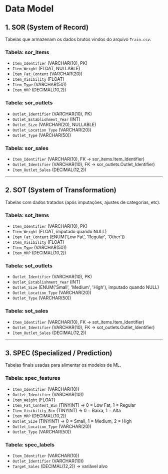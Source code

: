 # Data Model

## 1. SOR (System of Record)
Tabelas que armazenam os dados brutos vindos do arquivo `Train.csv`.

### Tabela: sor_items
- `Item_Identifier` (VARCHAR(10), PK)
- `Item_Weight` (FLOAT, NULLABLE)
- `Item_Fat_Content` (VARCHAR(20))
- `Item_Visibility` (FLOAT)
- `Item_Type` (VARCHAR(50))
- `Item_MRP` (DECIMAL(10,2))

### Tabela: sor_outlets
- `Outlet_Identifier` (VARCHAR(10), PK)
- `Outlet_Establishment_Year` (INT)
- `Outlet_Size` (VARCHAR(20), NULLABLE)
- `Outlet_Location_Type` (VARCHAR(20))
- `Outlet_Type` (VARCHAR(50))

### Tabela: sor_sales
- `Item_Identifier` (VARCHAR(10), FK → sor_items.Item_Identifier)
- `Outlet_Identifier` (VARCHAR(10), FK → sor_outlets.Outlet_Identifier)
- `Item_Outlet_Sales` (DECIMAL(12,2))

---

## 2. SOT (System of Transformation)
Tabelas com dados tratados (após imputações, ajustes de categorias, etc).

### Tabela: sot_items
- `Item_Identifier` (VARCHAR(10), PK)
- `Item_Weight` (FLOAT, imputado quando NULL)
- `Item_Fat_Content` (ENUM('Low Fat', 'Regular', 'Other'))
- `Item_Visibility` (FLOAT)
- `Item_Type` (VARCHAR(50))
- `Item_MRP` (DECIMAL(10,2))

### Tabela: sot_outlets
- `Outlet_Identifier` (VARCHAR(10), PK)
- `Outlet_Establishment_Year` (INT)
- `Outlet_Size` (ENUM('Small', 'Medium', 'High'), imputado quando NULL)
- `Outlet_Location_Type` (VARCHAR(20))
- `Outlet_Type` (VARCHAR(50))

### Tabela: sot_sales
- `Item_Identifier` (VARCHAR(10), FK → sot_items.Item_Identifier)
- `Outlet_Identifier` (VARCHAR(10), FK → sot_outlets.Outlet_Identifier)
- `Item_Outlet_Sales` (DECIMAL(12,2))

---

## 3. SPEC (Specialized / Prediction)
Tabelas finais usadas para alimentar os modelos de ML.

### Tabela: spec_features
- `Item_Identifier` (VARCHAR(10))
- `Outlet_Identifier` (VARCHAR(10))
- `Item_Weight` (FLOAT)
- `Item_Fat_Content_Bin` (TINYINT) → 0 = Low Fat, 1 = Regular
- `Item_Visibility_Bin` (TINYINT) → 0 = Baixa, 1 = Alta
- `Item_MRP` (DECIMAL(10,2))
- `Outlet_Size` (TINYINT) → 0 = Small, 1 = Medium, 2 = High
- `Outlet_Location_Type` (VARCHAR(20))
- `Outlet_Type` (VARCHAR(50))

### Tabela: spec_labels
- `Item_Identifier` (VARCHAR(10))
- `Outlet_Identifier` (VARCHAR(10))
- `Target_Sales` (DECIMAL(12,2))  → variável alvo
